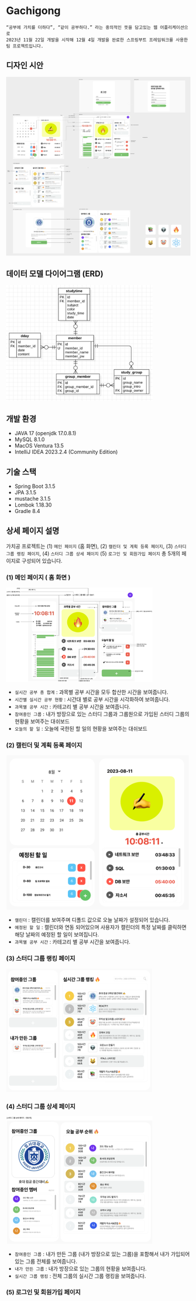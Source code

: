 # Gachigong

```
“공부에 가치를 더하다”, “같이 공부하다.” 라는 중의적인 뜻을 담고있는 웹 어플리케이션으로
2023년 11월 22일 개발을 시작해 12월 4일 개발을 완료한 스프링부트 프레임워크를 사용한
팀 프로젝트입니다.
```

## 디자인 시안
<img src="./img/gachigong.png" />

## 데이터 모델 다이어그램 (ERD)
<img width="400" src="./img/erd.png" />

## 개발 환경
- JAVA 17 (openjdk 17.0.8.1)
- MySQL 8.1.0
- MacOS Ventura 13.5
- IntelliJ IDEA 2023.2.4 (Community Edition)

## 기술 스택
- Spring Boot 3.1.5
- JPA 3.1.5
- mustache 3.1.5
- Lombok 1.18.30
- Gradle 8.4

## 상세 페이지 설명
가치공 프로젝트는 (1) `메인 페이지` (홈 화면), (2) `캘린더 및 계획 등록 페이지`, (3) `스터디 그룹 랭킹 페이지`, (4) `스터디 그룹 상세 페이지` (5) `로그인 및 회원가입 페이지` 총 5개의 페이지로 구성되어 있습니다.

### (1) 메인 페이지 ( 홈 화면 )
<img width="400" src="./img/gachigong_main.png" />

* `실시간 공부 총 합계` : 과목별 공부 시간을 모두 합산한 시간을 보여줍니다.
* `시간별 실시간 공부 현황` : 시간대 별로 공부 시간을 시각화하여 보여줍니다. 
* `과목별 공부 시간` : 카테고리 별 공부 시간을 보여줍니다.
* `참여중인 그룹` : 내가 방장으로 있는 스터디 그룹과 그룹원으로 가입된 스터디 그룹의 현황을 보여주는 대쉬보드
* `오늘의 할 일` : 오늘에 국한된 할 일의 현황을 보여주는 대쉬보드

### (2) 캘린더 및 계획 등록 페이지
<img width="500" src="./img/gachigong_calendar.png" />

* `캘린더` : 캘린더를 보여주며 디폴드 값으로 오늘 날짜가 설정되어 있습니다.
* `예정된 할 일` : 캘린더와 연동 되어있으며 사용자가 캘린더의 특정 날짜를 클릭하면 해당 날짜의 예정된 할 일이 보여집니다.
* `과목별 공부 시간` : 카테고리 별 공부 시간을 보여줍니다.

### (3) 스터디 그룹 랭킹 페이지
<img width="400" src="./img/gachigong_group.png" />

### (4) 스터디 그룹 상세 페이지
<img width="400" src="./img/gachigong_detail_group.png" />

* `참여중인 그룹` : 내가 만든 그룹 (내가 방장으로 있는 그룹)을 포함해서 내가 가입되어있는 그룹 전체를 보여줍니다.
* `내가 만든 그룹` : 내가 방장으로 있는 그룹의 현황을 보여줍니다.
* `실시간 그룹 랭킹` : 전체 그룹의 실시간 그룹 랭킹을 보여줍니다.

### (5) 로그인 및 회원가입 페이지